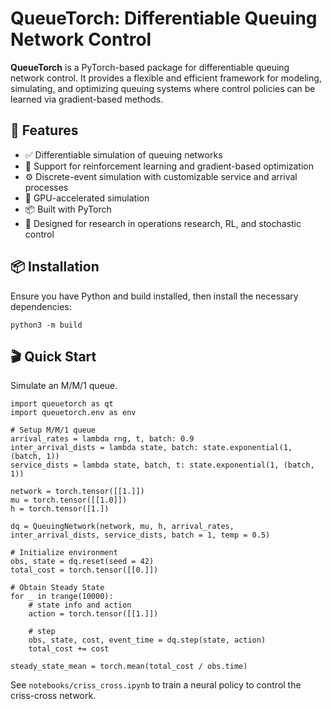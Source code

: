 # QueueTorch: Differentiable Queuing Network Control

**QueueTorch** is a PyTorch-based package for differentiable queuing network control. It provides a flexible and efficient framework for modeling, simulating, and optimizing queuing systems where control policies can be learned via gradient-based methods.

## 🚀 Features

- ✅ Differentiable simulation of queuing networks
- 🔁 Support for reinforcement learning and gradient-based optimization
- ⚙️ Discrete-event simulation with customizable service and arrival processes
- 🚄 GPU-accelerated simulation
- 📦 Built with PyTorch
- 🧠 Designed for research in operations research, RL, and stochastic control

## 📦 Installation

Ensure you have Python and build installed, then install the necessary dependencies:

```
python3 -m build
```

## 🎬 Quick Start

Simulate an M/M/1 queue.
```
import queuetorch as qt
import queuetorch.env as env

# Setup M/M/1 queue
arrival_rates = lambda rng, t, batch: 0.9
inter_arrival_dists = lambda state, batch: state.exponential(1, (batch, 1))
service_dists = lambda state, batch, t: state.exponential(1, (batch, 1))

network = torch.tensor([[1.]])
mu = torch.tensor([[1.0]])
h = torch.tensor([1.])

dq = QueuingNetwork(network, mu, h, arrival_rates, inter_arrival_dists, service_dists, batch = 1, temp = 0.5)

# Initialize environment
obs, state = dq.reset(seed = 42)
total_cost = torch.tensor([[0.]])
    
# Obtain Steady State
for _ in trange(10000):
    # state info and action
    action = torch.tensor([[1.]])
    
    # step
    obs, state, cost, event_time = dq.step(state, action)
    total_cost += cost

steady_state_mean = torch.mean(total_cost / obs.time)
```

See `notebooks/criss_cross.ipynb` to train a neural policy to control the criss-cross network. 